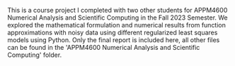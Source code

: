 This is a course project I completed with two other students for APPM4600 Numerical Analysis and Scientific Computing in the Fall 2023 Semester. We explored the mathematical formulation and numerical results from function approximations with noisy data using different regularized least squares models using Python. Only the final report is included here, all other files can be found in the 'APPM4600 Numerical Analysis and Scientific Computing' folder.
